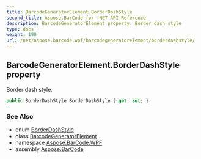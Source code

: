 ```yaml
---
title: BarcodeGeneratorElement.BorderDashStyle
second_title: Aspose.BarCode for .NET API Reference
description: BarcodeGeneratorElement property. Border dash style
type: docs
weight: 190
url: /net/aspose.barcode.wpf/barcodegeneratorelement/borderdashstyle/
---
```

## BarcodeGeneratorElement.BorderDashStyle property

Border dash style.

```csharp
public BorderDashStyle BorderDashStyle { get; set; }
```

### See Also

* enum [BorderDashStyle](../../../aspose.barcode.generation/borderdashstyle/)
* class [BarcodeGeneratorElement](../)
* namespace [Aspose.BarCode.WPF](../../barcodegeneratorelement/)
* assembly [Aspose.BarCode](../../../)


